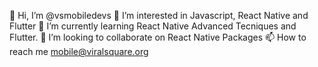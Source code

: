 👋 Hi, I’m @vsmobiledevs
👀 I’m interested in Javascript, React Native and Flutter
🌱 I’m currently learning React Native Advanced Tecniques and Flutter.
💞️ I’m looking to collaborate on React Native Packages
📫 How to reach me mobile@viralsquare.org
